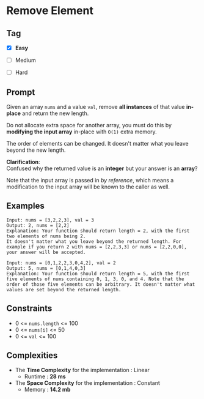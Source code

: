 # Remove Element
## Tag
- [x] **Easy**  
- [ ] Medium  
- [ ] Hard
  

## Prompt
Given an array `nums` and a value `val`, remove **all instances** of that value **in-place** and return the new length.  
  
Do not allocate extra space for another array, you must do this by **modifying the input array** in-place with `O(1)` extra memory.  
  
The order of elements can be changed. It doesn't matter what you leave beyond the new length.  
  
**Clarification**:  
Confused why the returned value is an **integer** but your answer is an **array**?  
  
Note that the input array is passed in *by reference*, which means a modification to the input array will be known to the caller as well.  
  
## Examples
```
Input: nums = [3,2,2,3], val = 3
Output: 2, nums = [2,2]
Explanation: Your function should return length = 2, with the first two elements of nums being 2.
It doesn't matter what you leave beyond the returned length. For example if you return 2 with nums = [2,2,3,3] or nums = [2,2,0,0], your answer will be accepted.
```
```
Input: nums = [0,1,2,2,3,0,4,2], val = 2
Output: 5, nums = [0,1,4,0,3]
Explanation: Your function should return length = 5, with the first five elements of nums containing 0, 1, 3, 0, and 4. Note that the order of those five elements can be arbitrary. It doesn't matter what values are set beyond the returned length.
```
  
## Constraints
* 0 <= `nums.length` <= 100
* 0 <= `nums[i]` <= 50
* 0 <= `val` <= 100
  
## Complexities
* The **Time Complexity** for the implementation : Linear
  * Runtime : **28 ms**  
* The **Space Complexity** for the implementation : Constant
  * Memory : **14.2 mb**